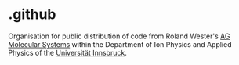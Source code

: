 # .github
Organisation for public distribution of code from Roland Wester's
[AG Molecular Systems](https://www.uibk.ac.at/en/ionen-angewandte-physik/molsyst/)
within the Department of Ion Physics and Applied Physics of the
[Universität Innsbruck](https://www.uibk.ac.at/en/).
